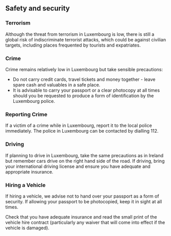 ## Safety and security

### **Terrorism**

Although the threat from terrorism in Luxembourg is low, there is still a global risk of indiscriminate terrorist attacks, which could be against civilian targets, including places frequented by tourists and expatriates.

### **Crime**

Crime remains relatively low in Luxembourg but take sensible precautions:

* Do not carry credit cards, travel tickets and money together - leave spare cash and valuables in a safe place.
* It is advisable to carry your passport or a clear photocopy at all times should you be requested to produce a form of identification by the Luxembourg police.

### **Reporting Crime**

If a victim of a crime while in Luxembourg, report it to the local police immediately. The police in Luxembourg can be contacted by dialling 112.

### **Driving**

If planning to drive in Luxembourg, take the same precautions as in Ireland but remember cars drive on the right hand side of the road. If driving, bring your international driving license and ensure you have adequate and appropriate insurance.

### **Hiring a Vehicle**

If hiring a vehicle, we advise not to hand over your passport as a form of security. If allowing your passport to be photocopied, keep it in sight at all times.

Check that you have adequate insurance and read the small print of the vehicle hire contract (particularly any waiver that will come into effect if the vehicle is damaged).